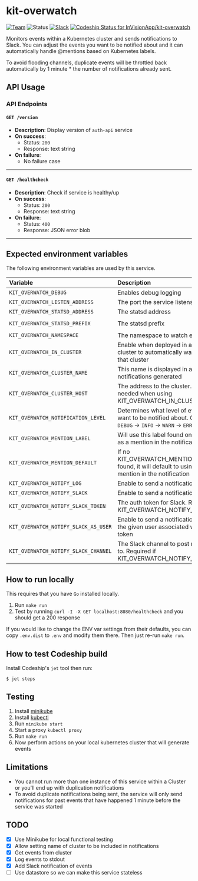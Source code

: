 # kit-overwatch

[![Team](https://img.shields.io/badge/team-genesis-lightgrey.svg)](https://github.com/orgs/InVisionApp/teams/genesis-team)
![Status](https://img.shields.io/badge/status-live-green.svg)
[![Slack](https://img.shields.io/badge/slack-%23kubernetes--events-blue.svg)](https://invisionapp.slack.com/messages/kubernetes-events/)
[ ![Codeship Status for InVisionApp/kit-overwatch](https://codeship.com/projects/1232c860-4089-0134-3306-1a3f66148744/status?branch=develop)](https://codeship.com/projects/167729)

Monitors events within a Kubernetes cluster and sends notifications to Slack. You can adjust the events you want to be notified about and it can automatically handle @mentions based on Kubernetes labels.

To avoid flooding channels, duplicate events will be throttled back automatically by 1 minute * the number of notifications already sent.

## API Usage

### API Endpoints

#### `GET /version`
+ **Description**: Display version of `auth-api` service
+ **On success**:
  * Status: `200`
  * Response: text string
+ **On failure**:
  * No failure case

----------------------------------------------------

#### `GET /healthcheck`
+ **Description**: Check if service is healthy/up
+ **On success**:
  * Status: `200`
  * Response: text string
+ **On failure**:
  * Status: `400`
  * Response: JSON error blob

----------------------------------------------------

## Expected environment variables

The following environment variables are used by this service.

| Variable | Description | Required | Default |
| :--- | :--- | :--- | :--- |
| `KIT_OVERWATCH_DEBUG` | Enables debug logging | yes | `false` |
| `KIT_OVERWATCH_LISTEN_ADDRESS` | The port the service listens on | yes | `:80` |
| `KIT_OVERWATCH_STATSD_ADDRESS` | The statsd address | yes | `localhost:8125` |
| `KIT_OVERWATCH_STATSD_PREFIX` | The statsd prefix | yes | `statsd.kit-overwatch.dev` |
| `KIT_OVERWATCH_NAMESPACE` | The namespace to watch events on | yes | `default` |
| `KIT_OVERWATCH_IN_CLUSTER` | Enable when deployed in a Kubernetes cluster to automatically watch events in that cluster | yes | `true` |
| `KIT_OVERWATCH_CLUSTER_NAME` | This name is displayed in all the notifications generated | false | `Kubernetes` |
| `KIT_OVERWATCH_CLUSTER_HOST` | The address to the cluster. Only needed when using KIT_OVERWATCH_IN_CLUSTER=false | false | *empty* |
| `KIT_OVERWATCH_NOTIFICATION_LEVEL` | Determines what level of events you want to be notified about. Goes from `DEBUG` -> `INFO` -> `WARN` -> `ERROR` | false | `INFO` |
| `KIT_OVERWATCH_MENTION_LABEL` | Will use this label found on a resource as a mention in the notification | false | *empty* |
| `KIT_OVERWATCH_MENTION_DEFAULT` | If no KIT_OVERWATCH_MENTION_LABEL is found, it will default to using this as a mention in the notification | false | `here` |
| `KIT_OVERWATCH_NOTIFY_LOG` | Enable to send a notification to stdout | true | `true` |
| `KIT_OVERWATCH_NOTIFY_SLACK` | Enable to send a notification to slack | true | `false` |
| `KIT_OVERWATCH_NOTIFY_SLACK_TOKEN` | The auth token for Slack. Required if KIT_OVERWATCH_NOTIFY_SLACK=true | false | *empty* |
| `KIT_OVERWATCH_NOTIFY_SLACK_AS_USER` | Enable to send a notification to slack as the given user associated with the token | true | `false` |
| `KIT_OVERWATCH_NOTIFY_SLACK_CHANNEL` | The Slack channel to post notifications to. Required if KIT_OVERWATCH_NOTIFY_SLACK=true | false | *empty* |

## How to run locally

This requires that you have `Go` installed locally.

1. Run `make run`
1. Test by running `curl -I -X GET localhost:8080/healthcheck` and you should get a 200 response

If you would like to change the ENV var settings from their defaults, you can copy `.env.dist` to `.env` and modify them there. Then just re-run `make run`.

## How to test Codeship build

Install Codeship's `jet` tool then run:

```
$ jet steps
```

## Testing

1. Install [minikube](https://github.com/kubernetes/minikube)
1. Install [kubectl](https://github.com/kubernetes/minikube)
1. Run `minikube start`
1. Start a proxy `kubectl proxy`
1. Run `make run`
1. Now perform actions on your local kubernetes cluster that will generate events

## Limitations

- You cannot run more than one instance of this service within a Cluster or you'll end up with duplication notifications
- To avoid duplicate notifications being sent, the service will only send notifications for past events that have happened 1 minute before the service was started

## TODO

- [x] Use Minikube for local functional testing
- [x] Allow setting name of cluster to be included in notifications
- [x] Get events from cluster
- [x] Log events to stdout
- [x] Add Slack notification of events
- [ ] Use datastore so we can make this service stateless
